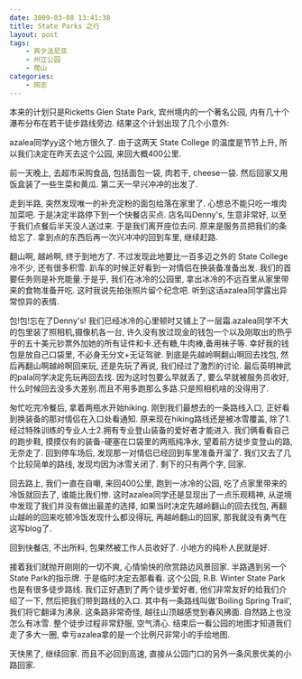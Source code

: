```yaml
---
date: 2009-03-08 13:41:38
title: State Parks 之行
layout: post
tags:
    - 宾夕法尼亚
    - 州立公园
    - 爬山
categories:
    - 网志
---
```

本来的计划只是Ricketts Glen State Park, 宾州境内的一个著名公园, 内有几十个瀑布分布在若干徒步路线旁边. 结果这个计划出现了几个小意外:

azalea同学yy这个地方很久了. 由于这两天 State College 的温度是节节上升, 所以我们决定在昨天去这个公园, 来回大概400公里.

前一天晚上, 去超市采购食品, 包括面包一袋, 肉若干, cheese一袋. 然后回家又用饭盒装了一些生菜和黄瓜. 第二天一早兴冲冲的出发了.

走到半路, 突然发现唯一的补充淀粉的面包给落在家里了. 心想总不能只吃一堆肉加菜吧. 于是决定半路停下到一个快餐店买点. 店名叫Denny's, 生意非常好, 以至于我们点餐后半天没人送过来. 于是我们离开座位去问. 原来是服务员把我们的条给忘了. 拿到点的东西后再一次兴冲冲的回到车里, 继续赶路.

翻山啊, 越岭啊, 终于到地方了. 不过发现此地要比一百多迈之外的 State College冷不少, 还有很多积雪. 趴车的时候正好看到一对情侣在换装备准备出发. 我们的首要任务则是补充能量.于是乎, 我们在冰冷的公园里, 拿出冰冷的不远百里从家里带来的食物准备开吃. 这时我说先拍张照片留个纪念吧. 听到这话azalea同学露出异常惊异的表情.

包!包!忘在了Denny's! 我们已经冰冷的心里顿时又铺上了一层霜.azalea同学不大的包里装了照相机,摄像机各一台, 许久没有放过现金的钱包一个以及刚取出的热乎乎的五十美元钞票外加她的所有证件和卡.还有糖,牛肉棒,备用袜子等. 幸好我的钱包是放自己口袋里, 不必身无分文+无证驾驶. 到底是先越岭啊翻山啊回去找包, 然后再翻山啊越岭啊回来玩, 还是先玩了再说, 我们经过了激烈的讨论. 最后英明神武的pala同学决定先玩再回去找. 因为这时包要么早就丢了, 要么早就被服务员收好, 什么时候回去没多大差别.而且不用多跑那么多路.只是照相机啥的没得用了.

匆忙吃完冷餐后, 拿着两瓶水开始hiking. 刚到我们最想去的一条路线入口, 正好看到换装备的那对情侣在入口处看通知. 原来现在hiking路线还是被冰雪覆盖, 除了1.经过特殊训练的专业人士2.拥有专业登山装备的爱好者才能进入. 我们俩看看自己的跑步鞋, 摸摸仅有的装备-硬塞在口袋里的两瓶纯净水, 望着前方徒步变登山的路, 无奈走了. 回到停车场后, 发现那一对情侣已经回到车里准备开溜了. 我们又去了几个比较简单的路线, 发现均因为冰雪关闭了. 剩下的只有两个字, 回家.

回去路上, 我们一直在自嘲, 来回400公里, 跑到一冰冷的公园, 吃了点家里带来的冷饭就回去了, 谁能比我们惨. 这时azalea同学还是显现出了一点乐观精神, 从逆境中发现了我们并没有做出最差的选择, 如果当时决定先越岭翻山的回去找包, 再翻山越岭的回来吃顿冷饭发现什么都没得玩, 再越岭翻山的回家, 那我就没有勇气在这写blog了.

回到快餐店, 不出所料, 包果然被工作人员收好了. 小地方的纯朴人民就是好.

接着我们就抛开刚刚的一切不爽, 心情愉快的欣赏路边风景回家. 半路遇到另一个State Park的指示牌. 于是临时决定去那看看. 这个公园, R.B. Winter State Park 也是有很多徒步路线. 我们正好遇到了两个徒步爱好者, 他们非常友好的给我们介绍了一下, 然后把我们带到路线的入口. 其中有一条路线叫做'Boiling Spring Trail', 我们将它翻译为沸泉. 这条路非常奇怪, 越往山顶越感觉到春风拂面. 自然路上也没怎么有冰雪. 整个徒步过程非常舒服, 空气清心. 结束后一看公园的地图才知道我们走了多大一圈, 幸亏azalea拿的是一个比例尺非常小的手绘地图.

天快黑了, 继续回家. 而且不必回到高速, 直接从公园门口的另外一条风景优美的小路回家.
